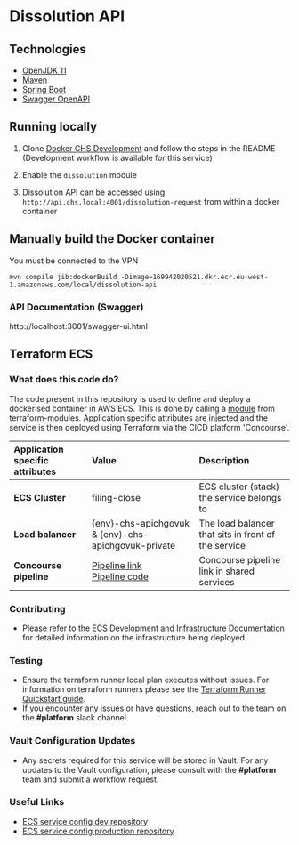 # Dissolution API

## Technologies
- [OpenJDK 11](https://jdk.java.net/archive/)
- [Maven](https://maven.apache.org/download.cgi)
- [Spring Boot](https://spring.io/projects/spring-boot)
- [Swagger OpenAPI](https://swagger.io/docs/specification/about/)

## Running locally

1. Clone [Docker CHS Development](https://github.com/companieshouse/docker-chs-development) and follow the steps in the README (Development workflow is available for this service)

2. Enable the `dissolution` module

3. Dissolution API can be accessed using `http://api.chs.local:4001/dissolution-request` from within a docker container

## Manually build the Docker container

You must be connected to the VPN

    mvn compile jib:dockerBuild -Dimage=169942020521.dkr.ecr.eu-west-1.amazonaws.com/local/dissolution-api

### API Documentation (Swagger)

http://localhost:3001/swagger-ui.html

## Terraform ECS

### What does this code do?

The code present in this repository is used to define and deploy a dockerised container in AWS ECS.
This is done by calling a [module](https://github.com/companieshouse/terraform-modules/tree/main/aws/ecs) from terraform-modules. Application specific attributes are injected and the service is then deployed using Terraform via the CICD platform 'Concourse'.


Application specific attributes | Value                                | Description
:---------|:-----------------------------------------------------------------------------|:-----------
**ECS Cluster**        |filing-close                                      | ECS cluster (stack) the service belongs to
**Load balancer**      |{env}-chs-apichgovuk & {env}-chs-apichgovuk-private                      | The load balancer that sits in front of the service
**Concourse pipeline**     |[Pipeline link](https://ci-platform.companieshouse.gov.uk/teams/team-development/pipelines/dissolution-api ) <br> [Pipeline code](https://github.com/companieshouse/ci-pipelines/blob/master/pipelines/ssplatform/team-development/dissolution-api)                                  | Concourse pipeline link in shared services


### Contributing
- Please refer to the [ECS Development and Infrastructure Documentation](https://companieshouse.atlassian.net/wiki/spaces/DEVOPS/pages/4390649858/Copy+of+ECS+Development+and+Infrastructure+Documentation+Updated) for detailed information on the infrastructure being deployed.

### Testing
- Ensure the terraform runner local plan executes without issues. For information on terraform runners please see the [Terraform Runner Quickstart guide](https://companieshouse.atlassian.net/wiki/spaces/DEVOPS/pages/1694236886/Terraform+Runner+Quickstart).
- If you encounter any issues or have questions, reach out to the team on the **#platform** slack channel.

### Vault Configuration Updates
- Any secrets required for this service will be stored in Vault. For any updates to the Vault configuration, please consult with the **#platform** team and submit a workflow request.

### Useful Links
- [ECS service config dev repository](https://github.com/companieshouse/ecs-service-configs-dev)
- [ECS service config production repository](https://github.com/companieshouse/ecs-service-configs-production)
